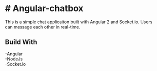 #  #  Angular-chatbox  
This is a simple chat applicaiton built with Angular 2 and Socket.io. Users can message each other in real-time.  
##  Build With  
-Angular     
-NodeJs    
-Socket.io
